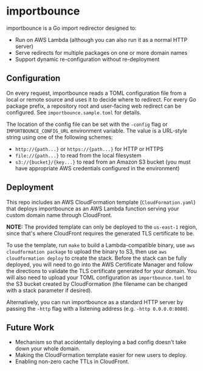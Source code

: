 # importbounce

importbounce is a Go import redirector designed to:

* Run on AWS Lambda (although you can also run it as a normal HTTP server)
* Serve redirects for multiple packages on one or more domain names
* Support dynamic re-configuration without re-deployment

## Configuration

On every request, importbounce reads a TOML configuration file from a local or
remote source and uses it to decide where to redirect. For every Go package
prefix, a repository root and user-facing web redirect can be configured. See
`importbounce.sample.toml` for details.

The location of the config file can be set with the `-config` flag or
`IMPORTBOUNCE_CONFIG_URL` environment variable. The value is a URL-style string
using one of the following schemes:

* `http://{path...}` or `https://{path...}` for HTTP or HTTPS
* `file://{path...}` to read from the local filesystem
* `s3://{bucket}/{key...}` to read from an Amazon S3 bucket (you must have
  appropriate AWS credentials configured in the environment)

## Deployment

This repo includes an AWS CloudFormation template (`CloudFormation.yaml`) that
deploys importbounce as an AWS Lambda function serving your custom domain name
through CloudFront.

**NOTE:** The provided template can only be deployed to the `us-east-1` region,
since that's where CloudFront requires the generated TLS certificate to be.

To use the template, run `make` to build a Lambda-compatible binary, use `aws
cloudformation package` to upload the binary to S3, then use `aws
cloudformation deploy` to create the stack. Before the stack can be fully
deployed, you will need to go into the AWS Certificate Manager and follow the
directions to validate the TLS certificate generated for your domain. You will
also need to upload your TOML configuration as `importbounce.toml` to the S3
bucket created by CloudFormation (the filename can be changed with a stack
parameter if desired).

Alternatively, you can run importbounce as a standard HTTP server by passing
the `-http` flag with a listening address (e.g. `-http 0.0.0.0:8080`).

## Future Work

* Mechanism so that accidentally deploying a bad config doesn't take down your
  whole domain.
* Making the CloudFormation template easier for new users to deploy.
* Enabling non-zero cache TTLs in CloudFront.
